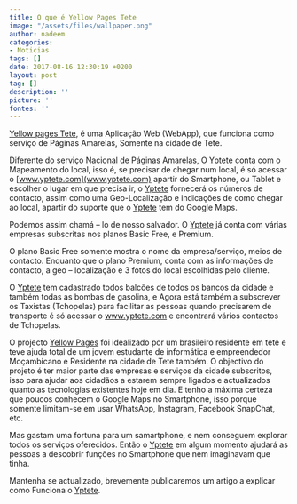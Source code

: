 ```yaml
---
title: O que é Yellow Pages Tete
image: "/assets/files/wallpaper.png"
author: nadeem
categories:
- Noticias
tags: []
date: 2017-08-16 12:30:19 +0200
layout: post
tag: []
description: ''
picture: ''
fontes: ''
---
```



[Yellow pages Tete](www.yptete.com), é uma Aplicação Web (WebApp), que funciona como serviço de Páginas Amarelas, Somente na cidade de Tete.

Diferente do serviço Nacional de Páginas Amarelas, O [Yptete](www.yptete.com) conta com o Mapeamento do local, isso é, se precisar de chegar num local, é só acessar o [www.yptete.com](www.yptete.com) apartir do Smartphone, ou Tablet e escolher o lugar em que precisa ir, o [Yptete](www.yptete.com) fornecerá os números de contacto, assim como uma Geo-Localização e indicações de como chegar ao local, apartir do suporte que o [Yptete](www.yptete.com) tem do Google Maps.

Podemos assim chamá – lo de nosso salvador. O [Yptete](www.yptete.com) já conta com várias empresas subscritas nos planos Basic Free, e Premium.

O plano Basic Free somente mostra o nome da empresa/serviço, meios de contacto. Enquanto que o plano Premium, conta com as informações de contacto, a geo – localização e 3 fotos do local escolhidas pelo cliente.

O [Yptete](www.yptete.com) tem cadastrado todos balcões de todos os bancos da cidade e também todas as bombas de gasolina, e Agora está também a subscrever os Taxistas (Tchopelas)  para facilitar as pessoas quando precisarem de transporte é só acessar o www.yptete.com e encontrará vários contactos de Tchopelas.

O projecto [Yellow Pages](www.yptete.com) foi idealizado por um brasileiro residente em tete e teve ajuda total de um jovem estudante de informática e empreendedor Moçambicano e Residente na cidade de Tete também. O objectivo do projeto é ter maior parte das empresas e serviços da cidade subscritos, isso para ajudar aos cidadãos a estarem sempre ligados e actualizados quanto as tecnologias existentes hoje em dia. E tenho a máxima certeza que poucos conhecem o Google Maps no Smartphone, isso porque somente limitam-se em usar WhatsApp, Instagram, Facebook SnapChat, etc.

Mas gastam uma fortuna para um samartphone, e nem conseguem  explorar todos os serviços oferecidos. Então o [Yptete](www.yptete.com) em algum momento ajudará as pessoas a descobrir funções no Smartphone que nem imaginavam que tinha.

Mantenha se actualizado, brevemente publicaremos um artigo a explicar como Funciona o [Yptete](www.yptete.com).